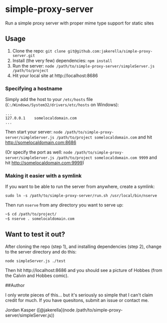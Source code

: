 simple-proxy-server
===================

Run a simple proxy server with proper mime type support for static sites

## Usage

1. Clone the repo: `git clone git@github.com:jakerella/simple-proxy-server.git`
2. Install (the very few) dependencies: `npm install`
3. Run the server: `node /path/to/simple-proxy-server/simpleServer.js /path/to/project`
4. Hit your local site at http://localhost:8686

### Specifying a hostname

Simply add the host to your `/etc/hosts` file (`C:/Windows/System32/drivers/etc/hosts` on Windows):

```
...
127.0.0.1    somelocaldomain.com
...
```

Then start your server: `node /path/to/simple-proxy-server/simpleServer.js /path/to/project somelocaldomain.com` and hit http://somelocaldomain.com:8686

(Or specify the port as well: `node /path/to/simple-proxy-server/simpleServer.js /path/to/project somelocaldomain.com 9999` and hit http://somelocaldomain.com:9999)


### Making it easier with a symlink

If you want to be able to run the server from anywhere, create a symlink:

`sudo ln -s /path/to/simple-proxy-server/run.sh /usr/local/bin/nserve`

Then run `nserve` from any directory you want to serve up:

```bash
~$ cd /path/to/project/
~$ nserve . somelocaldomain.com
```

## Want to test it out?

After cloning the repo (step 1), and installing dependencies (step 2), change to the server directory and do this:

`node simpleServer.js ./test`

Then hit http://localhost:8686 and you should see a picture of Hobbes (from the Calvin and Hobbes comic).

##Author

I only wrote pieces of this... but it's seriously so simple that I can't claim credit for much. If you have quesitons, submit an issue or contact me.

Jordan Kasper ([@jakerella](node /path/to/simple-proxy-server/simpleServer.js))
